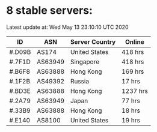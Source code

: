 # 8 stable servers:

Latest update at: Wed May 13 23:10:10 UTC 2020

| ID | ASN | Server Country | Online |
| -- | --- | -------------- | ------ |
| #.D09B | AS174 | United States | 418 hrs |
| #.7F1D | AS63949 | Singapore | 418 hrs |
| #.B6F8 | AS63888 | Hong Kong | 169 hrs |
| #.1F2B | AS49392 | Russia | 17 hrs |
| #.BD3E | AS63888 | Hong Kong | 1237 hrs |
| #.2A79 | AS63949 | Japan | 77 hrs |
| #.33B9 | AS63888 | Hong Kong | 18 hrs |
| #.E140 | AS8100 | United States | 19 hrs |

